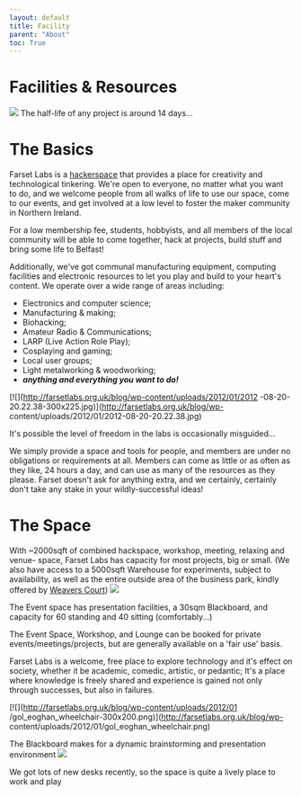 ```yaml
---
layout: default
title: Facility
parent: "About"
toc: True
---
```

# Facilities & Resources

[![](http://farsetlabs.org.uk/blog/wp-content/uploads/2012/01/IMG_1768_1-682x1024.jpg)](http://farsetlabs.org.uk/blog/wp-content/uploads/2012/01/IMG_1768_1.jpg) The half-life of any project is around
14 days...

# The Basics

Farset Labs is a [hackerspace](http://en.wikipedia.org/wiki/Hackerspace) that
provides a place for creativity and technological tinkering. We're open to
everyone, no matter what you want to do, and we welcome people from all walks
of life to use our space, come to our events, and get involved at a low level
to foster the maker community in Northern Ireland.

For a low membership fee, students, hobbyists, and all members of the local community will be able to come together, hack at projects, build stuff and bring some life to Belfast!

Additionally, we've got communal manufacturing equipment, computing facilities
and electronic resources to let you play and build to your heart's content. We
operate over a wide range of areas including:

  * Electronics and computer science;
  * Manufacturing & making;
  * Biohacking;
  * Amateur Radio & Communications;
  * LARP (Live Action Role Play);
  * Cosplaying and gaming;
  * Local user groups;
  * Light metalworking & woodworking;
  * _**anything and everything you want to do!**_

[![](http://farsetlabs.org.uk/blog/wp-content/uploads/2012/01/2012
-08-20-20.22.38-300x225.jpg)](http://farsetlabs.org.uk/blog/wp-
content/uploads/2012/01/2012-08-20-20.22.38.jpg)

It's possible the level of
freedom in the labs is occasionally misguided...

 We simply provide a space and tools for people, and members are under no obligations or requirements at all. Members can come as little or as often as they like, 24 hours a day, and can use as many of the resources as they please. Farset doesn't ask for anything extra, and we certainly, certainly don't take any stake in your wildly-successful ideas!

# The Space

With ~2000sqft of combined hackspace, workshop, meeting, relaxing and venue-
space, Farset Labs has capacity for most projects, big or small. (We also have
access to a 5000sqft Warehouse for experiments, subject to availability, as
well as the entire outside area of the business park, kindly offered by
[Weavers Court](http://www.weaverscourt.com/)) 
[![](http://farsetlabs.org.uk/blog/wp-content/uploads/2012/01/eventspace_panorama-1024x227.jpg)](http://farsetlabs.org.uk/blog/wp-content/uploads/2012/01/eventspace_panorama.jpg) 

The Event space has
presentation facilities, a 30sqm Blackboard, and capacity for 60 standing and
40 sitting (comfortably...)

The Event Space, Workshop, and Lounge
can be booked for private events/meetings/projects, but are generally
available on a 'fair use' basis.

Farset Labs is a welcome, free place to explore technology and it's effect on society, whether it be academic, comedic, artistic, or pedantic; It's a place where knowledge is freely shared and experience is gained not only through successes, but also in failures.

[![](http://farsetlabs.org.uk/blog/wp-content/uploads/2012/01
/gol_eoghan_wheelchair-300x200.png)](http://farsetlabs.org.uk/blog/wp-
content/uploads/2012/01/gol_eoghan_wheelchair.png) 

The Blackboard makes for a
dynamic brainstorming and presentation environment
[![](http://farsetlabs.org.uk/blog/wp-content/uploads/2012/01/desks-300x199.png)](http://farsetlabs.org.uk/blog/wp-content/uploads/2013/04/IMG_20130401_202958-1-1024x768.jpg) 

We got lots of new
desks recently, so the space is quite a lively place to work and
play


